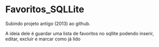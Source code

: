 # Favoritos_SQLLite
Subindo projeto antigo (2013) ao github.

A ideia dele é guardar uma lista de favoritos no sqllite podendo inserir, editar, excluir e marcar como já lido
